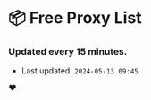 # :package: Free Proxy List
### Updated every 15 minutes.

- Last updated: `2024-05-13 09:45`

:heart:
